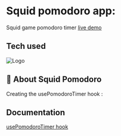 # Squid pomodoro app:
Squid game pomodoro timer [live demo](squid-pomodoro.netlify.app/)
## Tech used

 ![Logo](https://external-content.duckduckgo.com/iu/?u=http%3A%2F%2Fblog.teamtreehouse.com%2Fwp-content%2Fuploads%2F2017%2F08%2Freact-logo.png&f=1&nofb=1)

## 🚀 About Squid Pomodoro

Creating the  usePomodoroTimer hook  : 

## Documentation

[ usePomodoroTimer hook](https://github.com/aurore-ry/podomoro-app/tree/main/src/hooks)

